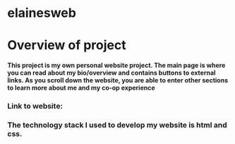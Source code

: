 # elainesweb

# Overview of project
#### This project is my own personal website project. The main page is where you can read about my bio/overview and contains buttons to external links. As you scroll down the website, you are able to enter other sections to learn more about me and my co-op experience

### Link to website: 

### The technology stack I used to develop my website is html and css.